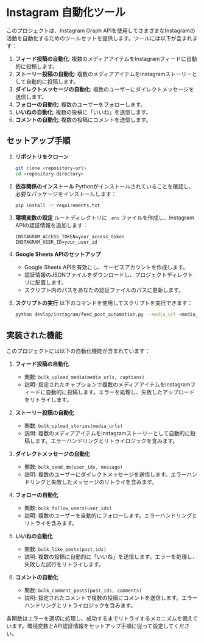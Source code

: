 # Instagram 自動化ツール

このプロジェクトは、Instagram Graph APIを使用してさまざまなInstagramの活動を自動化するためのツールセットを提供します。ツールには以下が含まれます：

1. **フィード投稿の自動化**: 複数のメディアアイテムをInstagramフィードに自動的に投稿します。
2. **ストーリー投稿の自動化**: 複数のメディアアイテムをInstagramストーリーとして自動的に投稿します。
3. **ダイレクトメッセージの自動化**: 複数のユーザーにダイレクトメッセージを送信します。
4. **フォローの自動化**: 複数のユーザーをフォローします。
5. **いいねの自動化**: 複数の投稿に「いいね」を送信します。
6. **コメントの自動化**: 複数の投稿にコメントを送信します。

## セットアップ手順

1. **リポジトリをクローン**
   ```bash
   git clone <repository-url>
   cd <repository-directory>
   ```

2. **依存関係のインストール**
   Pythonがインストールされていることを確認し、必要なパッケージをインストールします：
   ```bash
   pip install -r requirements.txt
   ```

3. **環境変数の設定**
   ルートディレクトリに `.env` ファイルを作成し、Instagram APIの認証情報を追加します：
   ```
   INSTAGRAM_ACCESS_TOKEN=your_access_token
   INSTAGRAM_USER_ID=your_user_id
   ```

4. **Google Sheets APIのセットアップ**
   - Google Sheets APIを有効にし、サービスアカウントを作成します。
   - 認証情報のJSONファイルをダウンロードし、プロジェクトディレクトリに配置します。
   - スクリプト内のパスをあなたの認証ファイルのパスに更新します。

5. **スクリプトの実行**
   以下のコマンドを使用してスクリプトを実行できます：
   ```bash
   python devlop/instagram/feed_post_automation.py --media_url <media_url> --caption <caption> --schedule_time <HH:MM>
   ```

## 実装された機能

このプロジェクトには以下の自動化機能が含まれています：

1. **フィード投稿の自動化**
   - 関数: `bulk_upload_media(media_urls, captions)`
   - 説明: 指定されたキャプションで複数のメディアアイテムをInstagramフィードに自動的に投稿します。エラーを処理し、失敗したアップロードをリトライします。

2. **ストーリー投稿の自動化**
   - 関数: `bulk_upload_stories(media_urls)`
   - 説明: 複数のメディアアイテムをInstagramストーリーとして自動的に投稿します。エラーハンドリングとリトライロジックを含みます。

3. **ダイレクトメッセージの自動化**
   - 関数: `bulk_send_dm(user_ids, message)`
   - 説明: 複数のユーザーにダイレクトメッセージを送信します。エラーハンドリングと失敗したメッセージのリトライを含みます。

4. **フォローの自動化**
   - 関数: `bulk_follow_users(user_ids)`
   - 説明: 複数のユーザーを自動的にフォローします。エラーハンドリングとリトライを含みます。

5. **いいねの自動化**
   - 関数: `bulk_like_posts(post_ids)`
   - 説明: 複数の投稿に自動的に「いいね」を送信します。エラーを処理し、失敗した試行をリトライします。

6. **コメントの自動化**
   - 関数: `bulk_comment_posts(post_ids, comments)`
   - 説明: 指定されたコメントで複数の投稿にコメントを送信します。エラーハンドリングとリトライロジックを含みます。

各関数はエラーを適切に処理し、成功するまでリトライするメカニズムを備えています。環境変数とAPI認証情報をセットアップ手順に従って設定してください。
